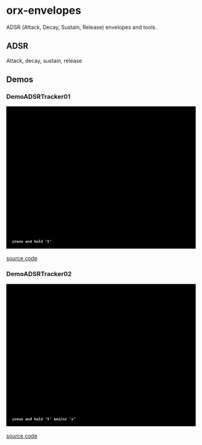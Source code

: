 # orx-envelopes

ADSR (Attack, Decay, Sustain, Release) envelopes and tools.

## ADSR

Attack, decay, sustain, release
<!-- __demos__ -->
## Demos
### DemoADSRTracker01



![DemoADSRTracker01Kt](https://raw.githubusercontent.com/openrndr/orx/media/orx-envelopes/images/DemoADSRTracker01Kt.png)

[source code](src/jvmDemo/kotlin/DemoADSRTracker01.kt)

### DemoADSRTracker02



![DemoADSRTracker02Kt](https://raw.githubusercontent.com/openrndr/orx/media/orx-envelopes/images/DemoADSRTracker02Kt.png)

[source code](src/jvmDemo/kotlin/DemoADSRTracker02.kt)
